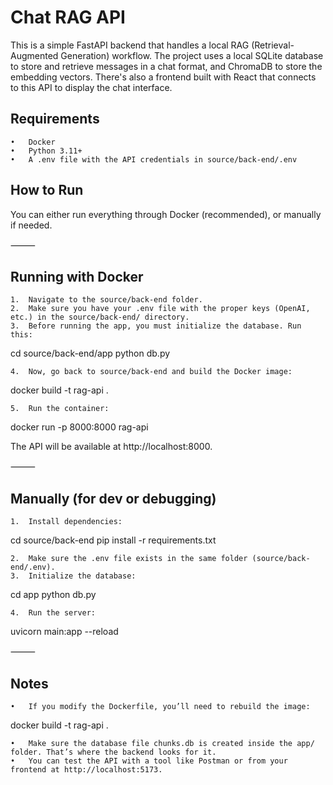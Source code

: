 # Chat RAG API

This is a simple FastAPI backend that handles a local RAG (Retrieval-Augmented Generation) workflow. The project uses a local SQLite database to store and retrieve messages in a chat format, and ChromaDB to store the embedding vectors. There's also a frontend built with React that connects to this API to display the chat interface.

## Requirements
	•	Docker
	•	Python 3.11+ 
	•	A .env file with the API credentials in source/back-end/.env

## How to Run

You can either run everything through Docker (recommended), or manually if needed.

⸻

## Running with Docker
	1.	Navigate to the source/back-end folder.
	2.	Make sure you have your .env file with the proper keys (OpenAI, etc.) in the source/back-end/ directory.
	3.	Before running the app, you must initialize the database. Run this:

cd source/back-end/app
python db.py

	4.	Now, go back to source/back-end and build the Docker image:

docker build -t rag-api .

	5.	Run the container:

docker run -p 8000:8000 rag-api

The API will be available at http://localhost:8000.

⸻

## Manually (for dev or debugging)
	1.	Install dependencies:

cd source/back-end
pip install -r requirements.txt

	2.	Make sure the .env file exists in the same folder (source/back-end/.env).
	3.	Initialize the database:

cd app
python db.py

	4.	Run the server:

uvicorn main:app --reload


⸻

## Notes
	•	If you modify the Dockerfile, you’ll need to rebuild the image:

docker build -t rag-api .

	•	Make sure the database file chunks.db is created inside the app/ folder. That’s where the backend looks for it.
	•	You can test the API with a tool like Postman or from your frontend at http://localhost:5173.